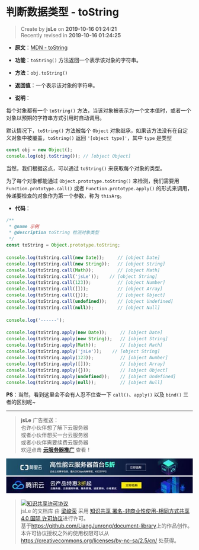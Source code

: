 判断数据类型 - toString
===

> Create by **jsLe** on **2019-10-16 01:24:21**  
> Recently revised in **2019-10-16 01:24:25**

* **原文**：[MDN - toString](https://developer.mozilla.org/zh-CN/docs/Web/JavaScript/Reference/Global_Objects/Object/toString)

* **功能**：`toString()` 方法返回一个表示该对象的字符串。

* **方法**：`obj.toString()`

* **返回值**：一个表示该对象的字符串。

* **说明**：

每个对象都有一个 `toString()` 方法，当该对象被表示为一个文本值时，或者一个对象以预期的字符串方式引用时自动调用。

默认情况下，`toString()` 方法被每个 `Object` 对象继承，如果该方法没有在自定义对象中被覆盖，`toString()` 返回 `'[object type]'`，其中 `type` 是类型

```js
const obj = new Object();
console.log(obj.toString()); // [object Object]
```

当然，我们根据这点，可以通过 `toString()` 来获取每个对象的类型。

为了每个对象都能通过 `Object.prototype.toString()` 来检测，我们需要用 `Function.prototype.call()` 或者 `Function.prototype.apply()` 的形式来调用，传递要检查的对象作为第一个参数，称为 `thisArg`。

* **代码**：

```js
/**
 * @name 示例
 * @description toString 检测对象类型
 */
const toString = Object.prototype.toString;

console.log(toString.call(new Date));     // [object Date]
console.log(toString.call(new String));   // [object String]
console.log(toString.call(Math));         // [object Math]
console.log(toString.call('jsLe'));    // [object String]
console.log(toString.call(123));          // [object Number]
console.log(toString.call([]));           // [object Array]
console.log(toString.call({}));           // [object Object]
console.log(toString.call(undefined));    // [object Undefined]
console.log(toString.call(null));         // [object Null]

console.log('------');

console.log(toString.apply(new Date));     // [object Date]
console.log(toString.apply(new String));   // [object String]
console.log(toString.apply(Math));         // [object Math]
console.log(toString.apply('jsLe'));    // [object String]
console.log(toString.apply(123));          // [object Number]
console.log(toString.apply([]));           // [object Array]
console.log(toString.apply({}));           // [object Object]
console.log(toString.apply(undefined));    // [object Undefined]
console.log(toString.apply(null));         // [object Null]
```

**PS**：当然，看到这里会不会有人忍不住查一下 `call()`、`apply()` 以及 `bind()` 三者的区别呢~

---

> **jsLe** 广告推送：  
> 也许小伙伴想了解下云服务器  
> 或者小伙伴想买一台云服务器  
> 或者小伙伴需要续费云服务器  
> 欢迎点击 **[云服务器推广](https://github.com/LiangJunrong/document-library/blob/master/other-library/Monologue/%E7%A8%B3%E9%A3%9F%E8%89%B0%E9%9A%BE.md)** 查看！

[![图](../../../../public-repertory/img/z-small-seek-ali-3.jpg)](https://promotion.aliyun.com/ntms/act/qwbk.html?userCode=w7hismrh)
[![图](../../../../public-repertory/img/z-small-seek-tencent-2.jpg)](https://cloud.tencent.com/redirect.php?redirect=1014&cps_key=49f647c99fce1a9f0b4e1eeb1be484c9&from=console)

> <a rel="license" href="http://creativecommons.org/licenses/by-nc-sa/4.0/"><img alt="知识共享许可协议" style="border-width:0" src="https://i.creativecommons.org/l/by-nc-sa/4.0/88x31.png" /></a><br /><span xmlns:dct="http://purl.org/dc/terms/" property="dct:title">jsLe 的文档库</span> 由 <a xmlns:cc="http://creativecommons.org/ns#" href="https://github.com/LiangJunrong/document-library" property="cc:attributionName" rel="cc:attributionURL">梁峻荣</a> 采用 <a rel="license" href="http://creativecommons.org/licenses/by-nc-sa/4.0/">知识共享 署名-非商业性使用-相同方式共享 4.0 国际 许可协议</a>进行许可。<br />基于<a xmlns:dct="http://purl.org/dc/terms/" href="https://github.com/LiangJunrong/document-library" rel="dct:source">https://github.com/LiangJunrong/document-library</a>上的作品创作。<br />本许可协议授权之外的使用权限可以从 <a xmlns:cc="http://creativecommons.org/ns#" href="https://creativecommons.org/licenses/by-nc-sa/2.5/cn/" rel="cc:morePermissions">https://creativecommons.org/licenses/by-nc-sa/2.5/cn/</a> 处获得。